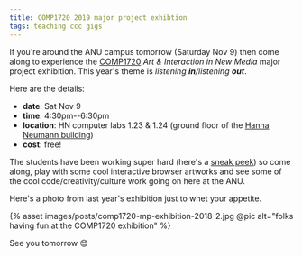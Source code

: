```yaml
---
title: COMP1720 2019 major project exhibtion
tags: teaching ccc gigs
---
```


If you're around the ANU campus tomorrow (Saturday Nov 9) then come along to
experience the [COMP1720](https://cs.anu.edu.au/courses/comp1720/) _Art &
Interaction in New Media_ major project exhibition. This year's theme is
_listening **in**/listening **out**_.

Here are the details:

- **date**: Sat Nov 9
- **time**: 4:30pm--6:30pm
- **location**: HN computer labs 1.23 & 1.24 (ground floor of the [Hanna Neumann
building](https://goo.gl/maps/ZiwfuqyNSxx8ZAR3A))
- **cost**: free!

The students have been working super hard (here's a [sneak
peek](https://cs.anu.edu.au/courses/comp1720/showcase/)) so come along, play
with some cool interactive browser artworks and see some of the cool
code/creativity/culture work going on here at the ANU.

Here's a photo from last year's exhibition just to whet your appetite.

{% asset images/posts/comp1720-mp-exhibition-2018-2.jpg @pic alt="folks having fun at the COMP1720 exhibition" %}

See you tomorrow 😊
